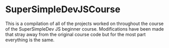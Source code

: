 # SuperSimpleDevJSCourse

This is a compilation of all of the projects worked on throughout the course of the SuperSimpleDev JS beginner course. Modifications have been made that stray away from the original course code but for the most part everything is the same.